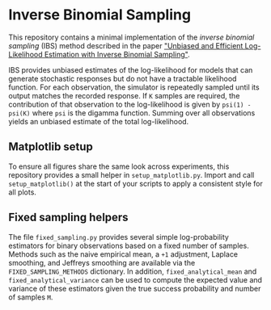 # Inverse Binomial Sampling

This repository contains a minimal implementation of the *inverse binomial sampling* (IBS) method described in the paper ["Unbiased and Efficient Log-Likelihood Estimation with Inverse Binomial Sampling"](https://arxiv.org/abs/2001.03985v3).

IBS provides unbiased estimates of the log-likelihood for models that can generate stochastic responses but do not have a tractable likelihood function. For each observation, the simulator is repeatedly sampled until its output matches the recorded response. If `K` samples are required, the contribution of that observation to the log-likelihood is given by `psi(1) - psi(K)` where `psi` is the digamma function. Summing over all observations yields an unbiased estimate of the total log-likelihood.

## Matplotlib setup

To ensure all figures share the same look across experiments, this repository
provides a small helper in `setup_matplotlib.py`.  Import and call
`setup_matplotlib()` at the start of your scripts to apply a consistent style for
all plots.

## Fixed sampling helpers

The file `fixed_sampling.py` provides several simple log-probability estimators
for binary observations based on a fixed number of samples. Methods such as the
naive empirical mean, a ``+1`` adjustment, Laplace smoothing, and Jeffreys
smoothing are available via the ``FIXED_SAMPLING_METHODS`` dictionary.  In
addition, ``fixed_analytical_mean`` and ``fixed_analytical_variance`` can be
used to compute the expected value and variance of these estimators given the
true success probability and number of samples ``M``.
